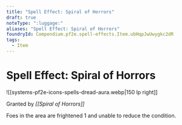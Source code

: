 ```yaml
---
title: "Spell Effect: Spiral of Horrors"
draft: true
noteType: ":luggage:"
aliases: "Spell Effect: Spiral of Horrors"
foundryId: Compendium.pf2e.spell-effects.Item.ubHqpJwUwygkc2dR
tags:
  - Item
---
```


# Spell Effect: Spiral of Horrors
![[systems-pf2e-icons-spells-dread-aura.webp|150 lp right]]

Granted by _[[Spiral of Horrors]]_

Foes in the area are frightened 1 and unable to reduce the condition.
